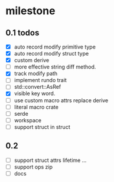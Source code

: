 # milestone

## 0.1 todos

- [x] auto record modify primitive type
- [x] auto record modify struct type
- [x] custom derive
- [ ] more effective string diff method.
- [x] track modify path
- [ ] implement rundo trait
- [ ] std::convert::AsRef
- [x] visible key word.
- [ ] use custom macro attrs replace derive
- [ ] literal macro crate
- [ ] serde
- [ ] workspace
- [ ] support struct in struct

## 0.2

- [ ] support struct attrs lifetime ...
- [ ] support ops zip
- [ ] docs